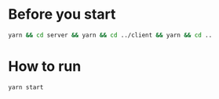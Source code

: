 # Before you start

```bash
yarn && cd server && yarn && cd ../client && yarn && cd ..
```

# How to run

```bash
yarn start
```

